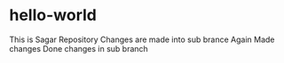 # hello-world
This is Sagar Repository
Changes are made into sub brance
Again Made changes
Done changes in sub branch
